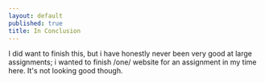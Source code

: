 ```yaml
---
layout: default
published: true
title: In Conclusion
---
```


<!-- Typing this as you sit metres away is unnerving anyway :O --> I did want to finish this, but i have honestly never been very good at large assignments; i wanted to finish /one/ website for an assignment in my time here. It's not looking good though.